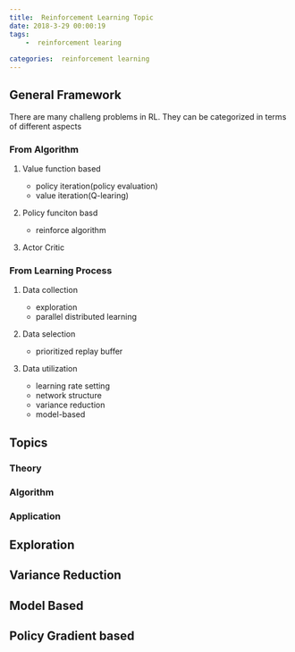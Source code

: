```yaml
---
title:  Reinforcement Learning Topic 
date: 2018-3-29 00:00:19
tags:
    -  reinforcement learing
  
categories:  reinforcement learning
---
```


<link rel="stylesheet" type="text/css" href="https://raw.githubusercontent.com/xfdywy/xiaoshujiang/master/auto_index.css" />

##  General Framework

 There are many challeng problems in RL. They can be categorized in terms of different aspects
 
###  From Algorithm 

 1. Value function based

	 - policy iteration(policy evaluation)
	 - value iteration(Q-learing)

 2. Policy funciton basd

 	 - reinforce algorithm

 3. Actor Critic

###  From Learning Process

  1. Data collection
        * exploration
        * parallel distributed learning
    
  2. Data selection

      * prioritized replay buffer

  3. Data utilization
      
     * learning rate setting
     * network structure
     * variance reduction
     * model-based


##   Topics 

###   Theory

###   Algorithm

###   Application

## Exploration

## Variance Reduction

## Model Based

## Policy Gradient based

 



    